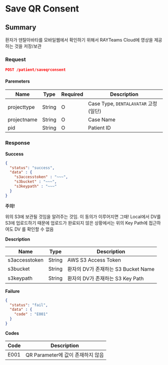 # Save QR Consent

## Summary

환자가 덴탈아바타를 모바일웹에서 확인하기 위해서 RAYTeams Cloud에 영상을 제공하는 것을 저장/보관

### Request

```JSON
POST /patient/saveqrconsent
```

#### Paremeters

| Name | Type | Required | Description |
| --- | --- | --- | --- |
| projecttype | String | O  | Case Type, ```DENTALAVATAR``` 고정(일단)  |
| projectname | String | O  | Case Name  |
| pid | String | O  | Patient ID  |

### Response

**Success**
```JSON
{
  "status": "success",
  "data" : {
    "s3accesstoken" : "~~~",
    "s3bucket" : "~~~",
    "s3keypath" : "~~~"
  }
}
```

**주의!**

위의 S3에 보관될 것임을 알려주는 것임. 이 동의가 이루어지면 그때! Local에서 DV를 S3에 업로드하기 때문에 업로드가 완료되지 않은 상황에서는 위의 Key Path에 접근하여도 DV 를 확인할 수 없음

**Description**

| Name | Type | Description |
| --- | --- | --- |
| s3accesstoken | String | AWS S3 Access Token |
| s3bucket | String | 환자의 DV가 존재하는 S3 Bucket Name |
| s3keypath | String | 환자의 DV가 존재하는 S3 Key Path |

**Failure**
```JSON
{
  "status": "fail",
  "data" : {
    "code" : "E001"
  }
}
```

**Codes**

| Code | Description |
| --- | --- |
| E001 | QR Parameter에 값이 존재하지 않음 |